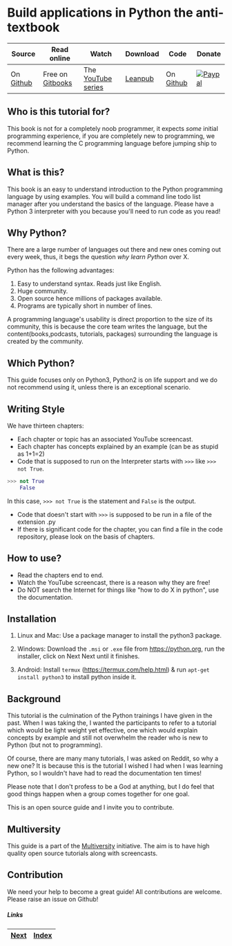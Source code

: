 # Build applications in Python the anti-textbook

| Source | Read online | Watch  | Download | Code | Donate |
| ----| ---- | ---- | ------ | ------ | -------|
| On [Github](https://github.com/thewhitetulip/build-app-with-python-antitextbook)| Free on [Gitbooks](https://thewhitetulip.gitbooks.io/build-applications-in-python-the-anti-textbook) | The [YouTube series](https://www.youtube.com/playlist?list=PL41psiCma00wwvtQyLFMFpzWxUYmSZwZy) | [Leanpub](https://leanpub.com/antitextbookpy/) | On [Github](https://github.com/thewhitetulip/code-build-app-with-python-antitextbook) |[ ![Paypal](https://img.shields.io/badge/Donate-PayPal-green.svg)](https://www.paypal.me/sapatil)|

## Who is this tutorial for?
This book is not for a completely noob programmer, it expects _some_ initial programming experience, if you are completely new to programming, we recommend learning the C programming language before jumping ship to Python.

## What is this?
This book is an easy to understand introduction to the Python programming language by using examples. You will build a command line todo list manager after you understand the basics of the language. Please have a Python 3 interpreter with you because you'll need to run code as you read! 

## Why Python?
There are a large number of languages out there and new ones coming out every week, thus, it begs the question _why learn Python_ over X. 

Python has the following advantages:

1. Easy to understand syntax. Reads just like English.
1. Huge community.
1. Open source hence millions of packages available.
1. Programs are typically short in number of lines.

A programming language's usability is direct proportion to the size of its community, this is because the core team writes the language, but the content(books,podcasts, tutorials, packages) surrounding the language is created by the community.

## Which Python?
This guide focuses only on Python3, Python2 is on life support and we do not recommend using it, unless there is an exceptional scenario.

## Writing Style

We have thirteen chapters:

* Each chapter or topic has an associated YouTube screencast. 
* Each chapter has concepts explained by an example (can be as stupid as 1+1=2)
* Code that is supposed to run on the Interpreter starts with `>>>` like `>>> not True`. 
```Python
>>> not True
	False
```
In this case, `>>> not True` is the statement and `False` is the output.
* Code that doesn't start with `>>>` is supposed to be run in a file of the extension .py
* If there is significant code for the chapter, you can find a file in the code repository, please look on the basis of chapters.

## How to use?
* Read the chapters end to end.
* Watch the YouTube screencast, there is a reason why they are free!
* Do NOT search the Internet for things like "how to do X in python", use the documentation.

## Installation

1. Linux and Mac: Use a package manager to install the python3 package.

1. Windows: Download the `.msi` or `.exe` file from https://python.org, run the installer, click on Next Next until it finishes.

1. Android:	Install `termux` (https://termux.com/help.html) & run `apt-get install python3` to install python inside it.

## Background
This tutorial is the culmination of the Python trainings I have given in the past. When I was taking the, I wanted the participants to refer to a tutorial which would be light weight yet effective, one which would explain concepts by example and still not overwhelm the reader who is new to Python (but not to programming). 

Of course, there are many many tutorials, I was asked on Reddit, so why a new one? It is because this is the tutorial I wished I had when I was learning Python, so I wouldn't have had to read the documentation ten times!

Please note that I don't profess to be a God at anything, but I do feel that good things happen when a group comes together for one goal. 

This is an open source guide and I invite you to contribute.

## Multiversity
This guide is a part of the [Multiversity](https://github.com/thewhitetulip/multiversity) initiative. The aim is to have high quality open source tutorials along with screencasts.

## Contribution
We need your help to become a great guide! All contributions are welcome. Please raise an issue on Github!

##### Links

| [Next](manuscript/01-intro-to-python.md) | [Index](SUMMARY.md)
| ----| ----| 
